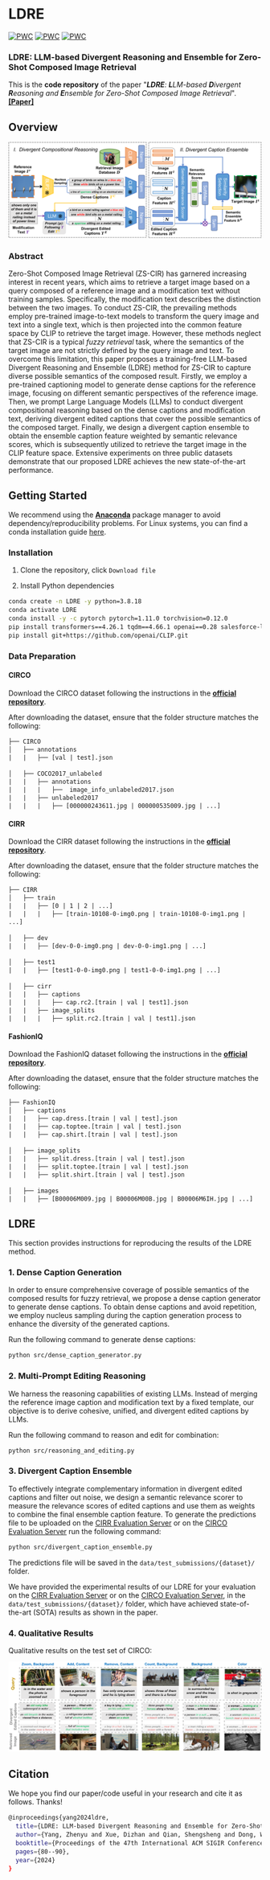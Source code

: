 # LDRE
[![PWC](https://img.shields.io/endpoint.svg?url=https://paperswithcode.com/badge/ldre-llm-based-divergent-reasoning-and/zero-shot-composed-image-retrieval-zs-cir-on)](https://paperswithcode.com/sota/zero-shot-composed-image-retrieval-zs-cir-on?p=ldre-llm-based-divergent-reasoning-and)
[![PWC](https://img.shields.io/endpoint.svg?url=https://paperswithcode.com/badge/ldre-llm-based-divergent-reasoning-and/zero-shot-composed-image-retrieval-zs-cir-on-1)](https://paperswithcode.com/sota/zero-shot-composed-image-retrieval-zs-cir-on-1?p=ldre-llm-based-divergent-reasoning-and)
[![PWC](https://img.shields.io/endpoint.svg?url=https://paperswithcode.com/badge/ldre-llm-based-divergent-reasoning-and/zero-shot-composed-image-retrieval-zs-cir-on-2)](https://paperswithcode.com/sota/zero-shot-composed-image-retrieval-zs-cir-on-2?p=ldre-llm-based-divergent-reasoning-and)
### LDRE: LLM-based Divergent Reasoning and Ensemble for Zero-Shot Composed Image Retrieval

This is the **code  repository** of the paper "***LDRE**: **L**LM-based **D**ivergent **R**easoning and **E**nsemble for Zero-Shot Composed Image Retrieval*". [**[Paper]**](https://dl.acm.org/doi/pdf/10.1145/3626772.3657740)

## Overview

![framework](https://github.com/yzy-bupt/LDRE/blob/main/images/framework.png)

### Abstract

Zero-Shot Composed Image Retrieval (ZS-CIR) has garnered increasing interest in recent years, which aims to retrieve a target image based on a query composed of a reference image and a modification text without training samples. Specifically, the modification text describes the distinction between the two images. To conduct ZS-CIR, the prevailing methods employ pre-trained image-to-text models to transform the query image and text into a single text, which is then projected into the common feature space by CLIP to retrieve the target image. However, these methods neglect that ZS-CIR is a typical *fuzzy retrieval* task, where the semantics of the target image are not strictly defined by the query image and text. To overcome this limitation, this paper proposes a training-free LLM-based Divergent Reasoning and Ensemble (LDRE) method for ZS-CIR to capture diverse possible semantics of the composed result. Firstly, we employ a pre-trained captioning model to generate dense captions for the reference image, focusing on different semantic perspectives of the reference image. Then, we prompt Large Language Models (LLMs) to conduct divergent compositional reasoning based on the dense captions and modification text, deriving divergent edited captions that cover the possible semantics of the composed target. Finally, we design a divergent caption ensemble to obtain the ensemble caption feature weighted by semantic relevance scores, which is subsequently utilized to retrieve the target image in the CLIP feature space. Extensive experiments on three public datasets demonstrate that our proposed LDRE achieves the new state-of-the-art performance. 

## Getting Started

We recommend using the [**Anaconda**](https://www.anaconda.com/) package manager to avoid dependency/reproducibility problems.
For Linux systems, you can find a conda installation guide [here](https://docs.conda.io/projects/conda/en/latest/user-guide/install/linux.html).

### Installation

1. Clone the repository, click  `Download file`

2. Install Python dependencies

```sh
conda create -n LDRE -y python=3.8.18
conda activate LDRE
conda install -y -c pytorch pytorch=1.11.0 torchvision=0.12.0
pip install transformers==4.26.1 tqdm==4.66.1 openai==0.28 salesforce-lavis==1.0.2 open_clip_torch==2.24.0
pip install git+https://github.com/openai/CLIP.git
```

### Data Preparation

#### CIRCO

Download the CIRCO dataset following the instructions in the [**official repository**](https://github.com/miccunifi/CIRCO).

After downloading the dataset, ensure that the folder structure matches the following:

```
├── CIRCO
│   ├── annotations
|   |   ├── [val | test].json

│   ├── COCO2017_unlabeled
|   |   ├── annotations
|   |   |   ├──  image_info_unlabeled2017.json
|   |   ├── unlabeled2017
|   |   |   ├── [000000243611.jpg | 000000535009.jpg | ...]
```

#### CIRR

Download the CIRR dataset following the instructions in the [**official repository**](https://github.com/Cuberick-Orion/CIRR).

After downloading the dataset, ensure that the folder structure matches the following:

```
├── CIRR
│   ├── train
|   |   ├── [0 | 1 | 2 | ...]
|   |   |   ├── [train-10108-0-img0.png | train-10108-0-img1.png | ...]

│   ├── dev
|   |   ├── [dev-0-0-img0.png | dev-0-0-img1.png | ...]

│   ├── test1
|   |   ├── [test1-0-0-img0.png | test1-0-0-img1.png | ...]

│   ├── cirr
|   |   ├── captions
|   |   |   ├── cap.rc2.[train | val | test1].json
|   |   ├── image_splits
|   |   |   ├── split.rc2.[train | val | test1].json
```

#### FashionIQ

Download the FashionIQ dataset following the instructions in the [**official repository**](https://github.com/XiaoxiaoGuo/fashion-iq).

After downloading the dataset, ensure that the folder structure matches the following:

```
├── FashionIQ
│   ├── captions
|   |   ├── cap.dress.[train | val | test].json
|   |   ├── cap.toptee.[train | val | test].json
|   |   ├── cap.shirt.[train | val | test].json

│   ├── image_splits
|   |   ├── split.dress.[train | val | test].json
|   |   ├── split.toptee.[train | val | test].json
|   |   ├── split.shirt.[train | val | test].json

│   ├── images
|   |   ├── [B00006M009.jpg | B00006M00B.jpg | B00006M6IH.jpg | ...]
```

## LDRE

This section provides instructions for reproducing the results of the LDRE method.

### 1. Dense Caption Generation

In order to ensure comprehensive coverage of possible semantics of the composed results for fuzzy retrieval, we propose a dense caption generator to generate dense  captions. To obtain dense captions and avoid repetition, we employ nucleus sampling during the caption generation process to enhance the diversity of the generated captions.

Run the following command to generate dense  captions:

```sh
python src/dense_caption_generator.py
```

### 2. Multi-Prompt Editing Reasoning

We harness the reasoning capabilities of existing LLMs. Instead of merging the reference image caption and modification text by a fixed template, our objective is to derive cohesive, unified, and divergent edited captions by LLMs.

Run the following command to reason and edit for combination:

```sh
python src/reasoning_and_editing.py
```

### 3. Divergent Caption Ensemble

To effectively integrate complementary information in divergent edited captions and filter out noise, we design a semantic relevance scorer to measure the relevance scores of edited captions and use them as weights to combine the final ensemble caption feature. To generate the predictions file to be uploaded on the [CIRR Evaluation Server](https://cirr.cecs.anu.edu.au/) or on the [CIRCO Evaluation Server](https://circo.micc.unifi.it/) run the following command:

```sh
python src/divergent_caption_ensemble.py
```

The predictions file will be saved in the `data/test_submissions/{dataset}/` folder.

We have provided the experimental results of our LDRE for your evaluation on the [CIRR Evaluation Server](https://cirr.cecs.anu.edu.au/) or on the [CIRCO Evaluation Server](https://circo.micc.unifi.it/), in the `data/test_submissions/{dataset}/` folder, which have achieved state-of-the-art (SOTA) results as shown in the paper.

### 4. Qualitative Results

Qualitative results on the test set of CIRCO:

![framework](https://github.com/yzy-bupt/LDRE/blob/main/images/examples.png)

## Citation 
We hope you find our paper/code useful in your research and cite it as follows. Thanks!

```sh
@inproceedings{yang2024ldre,
  title={LDRE: LLM-based Divergent Reasoning and Ensemble for Zero-Shot Composed Image Retrieval},
  author={Yang, Zhenyu and Xue, Dizhan and Qian, Shengsheng and Dong, Weiming and Xu, Changsheng},
  booktitle={Proceedings of the 47th International ACM SIGIR Conference on Research and Development in Information Retrieval},
  pages={80--90},
  year={2024}
}
```
